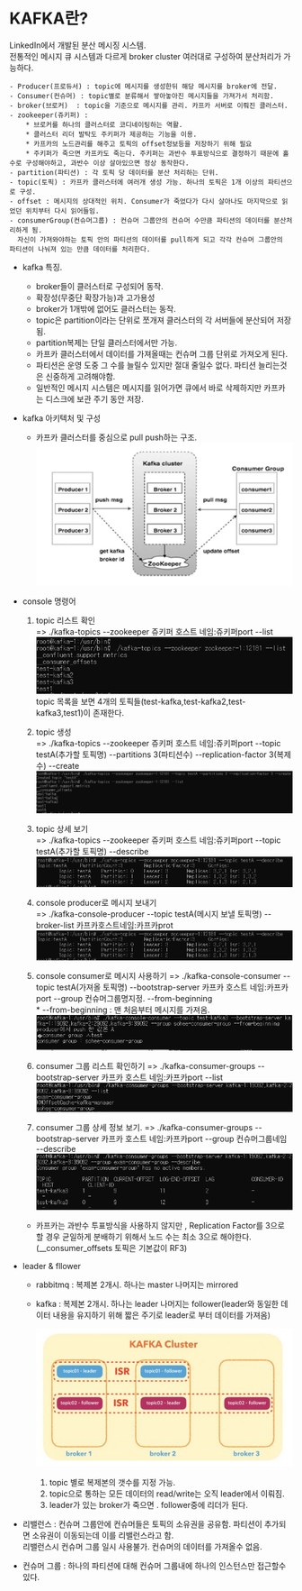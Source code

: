 # KAFKA란?

  LinkedIn에서 개발된 분산 메시징 시스템. <br> 전통적인 메시지 큐 시스템과 다르게 broker cluster 여러대로 구성하여 분산처리가 가능하다.
  
    - Producer(프로듀서) : topic에 메시지를 생성한뒤 해당 메시지를 broker에 전달.
    - Consumer(컨슈머) : topic별로 분류해서 쌓아놓아진 메시지들을 가져가서 처리함. 
    - broker(브로커)  : topic을 기준으로 메시지를 관리. 카프카 서버로 이뤄진 클러스터.
    - zookeeper(쥬키퍼) : 
        * 브로커를 하나의 클러스터로 코디네이팅하는 역활. 
        * 클러스터 리더 발탁도 주키퍼가 제공하는 기능을 이용. 
        * 카프카의 노드관리를 해주고 토픽의 offset정보등을 저장하기 위해 필요
        * 주키퍼가 죽으면 카프카도 죽는다. 주키퍼는 과반수 투표방식으로 결정하기 때문에 홀수로 구성해야하고, 과반수 이상 살아있으면 정상 동작한다.
    - partition(파티션) : 각 토픽 당 데이터를 분산 처리하는 단위. 
    - topic(토픽) : 카프카 클러스터에 여러개 생성 가능. 하나의 토픽은 1개 이상의 파티션으로 구성.
    - offset : 메시지의 상대적인 위치. Consumer가 죽었다가 다시 살아나도 마지막으로 읽었던 위치부터 다시 읽어들임.
    - consumerGroup(컨슈머그룹) : 컨슈머 그룹안의 컨슈머 수만큼 파티션의 데이터를 분산처리하게 됨.
      자신이 가져와야하는 토픽 안의 파티션의 데이터를 pull하게 되고 각각 컨슈머 그룹안의 파티션이 나눠져 있는 만큼 데이터를 처리한다. 
 
 * kafka 특징.
    - broker들이 클러스터로 구성되어 동작.
    - 확장성(무중단 확장가능)과 고가용성 
    - broker가 1개밖에 없어도 클러스터는 동작.
    - topic은 partition이라는 단위로 쪼개져 클러스터의 각 서버들에 분산되어 저장됨.    
    - partition복제는 단일 클러스터에서만 가능.
    - 카프카 클러스터에서 데이터를 가져올때는 컨슈머 그룹 단위로 가져오게 된다.
    - 파티션은 운영 도중 그 수를 늘릴수 있지만 절대 줄일수 없다. 파티션 늘리는것은 신중하게 고려해야함.
    - 일반적인 메시지 시스템은 메시지를 읽어가면 큐에서 바로 삭제하지만 카프카는 디스크에 보관 주기 동안 저장.
    
    
 * kafka 아키텍처 및 구성
    -  카프카 클러스터를 중심으로 pull push하는 구조.
    ![topic-list](./image/architecture.png)
    

 * console 명령어  
    1. topic 리스트 확인 <br>
     => ./kafka-topics --zookeeper 쥬키퍼 호스트 네임:쥬키퍼port --list
        ![topic-list](./image/topic-list.png)
       topic 목록을 보면 4개의 토픽들(test-kafka,test-kafka2,test-kafka3,test1)이 존재한다.
       
    2. topic 생성 <br>
     => ./kafka-topics --zookeeper 쥬키퍼 호스트 네임:쥬키퍼port --topic  testA(추가할 토픽명) --partitions 3(파티션수) --replication-factor 3(복제수) --create
        ![topic-list](./image/topic-create.png)
              
    3. topic 상세 보기 <br>
     => ./kafka-topics --zookeeper 쥬키퍼 호스트 네임:쥬키퍼port --topic  testA(추가할 토픽명) --describe
        ![topic-list](./image/topic-describe.png)
                 
    4. console producer로 메시지 보내기  
     => ./kafka-console-producer --topic testA(메시지 보낼 토픽명) --broker-list 카프카호스트네임:카프카prot
        ![topic-list](./image/topic-describe.png)             
                           
    5. console consumer로 메시지 사용하기
    => ./kafka-console-consumer --topic testA(가져올 토픽명) --bootstrap-server 카프카 호스트 네임:카프카port --group 컨슈머그룹명지정. --from-beginning <br> * --from-beginning : 맨 처음부터 메시지를 가져옴.
        ![topic-list](./image/consumerGroup.png)   
  
    6. consumer 그룹 리스트 확인하기
    => ./kafka-consumer-groups --bootstrap-server 카프카 호스트 네임:카프카port --list
        ![topic-list](./image/consumer-groupList.png)  
    
    7. consumer 그룹 상세 정보 보기.
    => ./kafka-consumer-groups --bootstrap-server 카프카 호스트 네임:카프카port --group 컨슈머그룹네임 --describe
        ![topic-list](./image/consumer-group-describe.png)
        
   - 카프카는 과반수 투표방식을 사용하지 않지만 , Replication Factor를 3으로 할 경우 균일하게 분배하기 위해서 노드 수는 최소 3으로 해야한다.
   (__consumer_offsets 토픽은 기본값이 RF3)     
   
 * leader & fllower
   - rabbitmq : 복제본 2개시. 하나는 master 나머지는 mirrored
   - kafka : 복제본 2개시. 하나는 leader 나머지는 follower(leader와 동일한 데이터 내용을 유지하기 위해 짧은 주기로 leader로 부터 데이터를 가져옴)<br>
   
        ![topic-list](./image/ISR.png)  
        
        1. topic 별로 복제본의 갯수를 지정 가능.
        2. topic으로 통하는 모든 데이터의 read/write는 오직 leader에서 이뤄짐.
        3. leader가 있는 broker가 죽으면 . follower중에 리더가 된다.
        
 * 리밸런스 : 컨슈머 그룹안에 컨슈머들은 토픽의 소유권을 공유함. 파티션이 추가되면 소유권이 이동되는데 이를 리밸런스라고 함.<br>
             리밸런스시 컨슈머 그룹 일시 사용불가. 컨슈머의 데이터를 가져올수 없음.
            
  
 * 컨슈머 그룹 : 하나의 파티션에 대해 컨슈머 그룹내에 하나의 인스턴스만 접근할수 있다.      
 
        